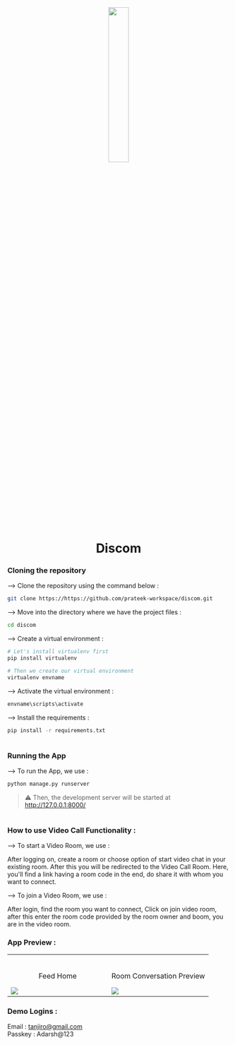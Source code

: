 <div align="center">
<img width="30%" src="https://github.com/prateek-workspace/discom/assets/110523559/001aa210-6a13-413f-aa58-5a7650e2cf33">

# Discom
</div>

### Cloning the repository

--> Clone the repository using the command below :
```bash
git clone https://https://github.com/prateek-workspace/discom.git

```

--> Move into the directory where we have the project files : 
```bash
cd discom

```

--> Create a virtual environment :
```bash
# Let's install virtualenv first
pip install virtualenv

# Then we create our virtual environment
virtualenv envname

```

--> Activate the virtual environment :
```bash
envname\scripts\activate

```

--> Install the requirements :
```bash
pip install -r requirements.txt

```

#

### Running the App

--> To run the App, we use :
```bash
python manage.py runserver

```

> ⚠ Then, the development server will be started at http://127.0.0.1:8000/

#

### How to use Video Call Functionality :

--> To start a Video Room, we use :

After logging on, create a room or choose option of start video chat in your existing room. After this you will be redirected to the Video Call Room. Here, you'll find a link having a room code in the end, do share it with whom you want to connect.

--> To join a Video Room, we use :

After login, find the room you want to connect, Click on join video room, after this enter the room code provided by the room owner and boom, you are in the video room.

### App Preview :

<table width="100%"> 
<tr>
<td width="50%">      
&nbsp; 
<br>
<p align="center">
  Feed Home
</p>
<img src="https://github.com/prateek-workspace/discom/assets/110523559/7fcdce3e-b372-43b9-821d-e33f234a9e84">
</td> 
<td width="50%">
<br>
<p align="center">
  Room Conversation Preview
</p>
<img src="https://github.com/prateek-workspace/discom/assets/110523559/23ae511a-99ba-48ca-90d3-74fa2958ddbd">  
</td>
</table>

### Demo Logins :

Email : tanjiro@gmail.com <br>
Passkey : Adarsh@123 
<br>


